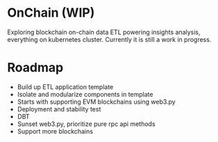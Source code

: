 # OnChain (WIP)
Exploring blockchain on-chain data ETL powering insights analysis, everything on kubernetes cluster. Currently it is still a work in progress.

# Roadmap
- Build up ETL application template
- Isolate and modularize components in template
- Starts with supporting EVM blockchains using web3.py
- Deployment and stability test
- DBT
- Sunset web3.py, prioritize pure rpc api methods
- Support more blockchains
